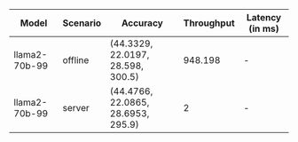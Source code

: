 | Model         | Scenario   | Accuracy                           |   Throughput | Latency (in ms)   |
|---------------|------------|------------------------------------|--------------|-------------------|
| llama2-70b-99 | offline    | (44.3329, 22.0197, 28.598, 300.5)  |      948.198 | -                 |
| llama2-70b-99 | server     | (44.4766, 22.0865, 28.6953, 295.9) |        2     | -                 |